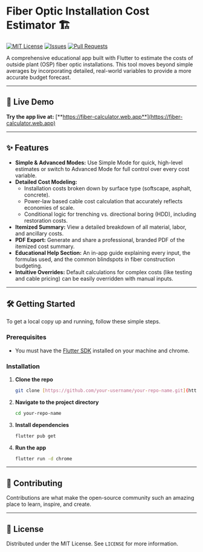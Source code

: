 # Fiber Optic Installation Cost Estimator 🏗️

[![MIT License](https://img.shields.io/badge/License-MIT-green.svg)](https://choosealicense.com/licenses/mit/)
[![Issues](https://img.shields.io/github/issues/bruce-lee-of-php/fiber_calculator)](https://github.com/bruce-lee-of-php/fiber_calculator/issues)
[![Pull Requests](https://img.shields.io/github/issues-pr/bruce-lee-of-php/fiber_calculator)](https://github.com/bruce-lee-of-php/fiber_calculator/pulls)

A comprehensive educational app built with Flutter to estimate the costs of outside plant (OSP) fiber optic installations. This tool moves beyond simple averages by incorporating detailed, real-world variables to provide a more accurate budget forecast.

---

## 🚀 Live Demo

**Try the app live at:** [**https://fiber-calculator.web.app**](https://fiber-calculator.web.app)

---

## ✨ Features

* **Simple & Advanced Modes:** Use Simple Mode for quick, high-level estimates or switch to Advanced Mode for full control over every cost variable.
* **Detailed Cost Modeling:**
    * Installation costs broken down by surface type (softscape, asphalt, concrete).
    * Power-law based cable cost calculation that accurately reflects economies of scale.
    * Conditional logic for trenching vs. directional boring (HDD), including restoration costs.
* **Itemized Summary:** View a detailed breakdown of all material, labor, and ancillary costs.
* **PDF Export:** Generate and share a professional, branded PDF of the itemized cost summary.
* **Educational Help Section:** An in-app guide explaining every input, the formulas used, and the common blindspots in fiber construction budgeting.
* **Intuitive Overrides:** Default calculations for complex costs (like testing and cable pricing) can be easily overridden with manual inputs.

---

## 🛠️ Getting Started

To get a local copy up and running, follow these simple steps.

### Prerequisites

* You must have the [Flutter SDK](https://flutter.dev/docs/get-started/install) installed on your machine and chrome.

### Installation

1.  **Clone the repo**
    ```sh
    git clone [https://github.com/your-username/your-repo-name.git](https://github.com/your-username/your-repo-name.git)
    ```
2.  **Navigate to the project directory**
    ```sh
    cd your-repo-name
    ```
3.  **Install dependencies**
    ```sh
    flutter pub get
    ```
4.  **Run the app**
    ```sh
    flutter run -d chrome
    ```

---

## 🤝 Contributing

Contributions are what make the open-source community such an amazing place to learn, inspire, and create. 

---

## 📜 License

Distributed under the MIT License. See `LICENSE` for more information.
